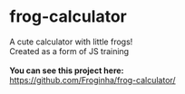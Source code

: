 # frog-calculator

A cute calculator with little frogs!
</br>
Created as a form of JS training
<br>
<br>
**You can see this project here:**
</br>
https://github.com/Froginha/frog-calculator/ 
